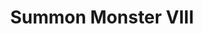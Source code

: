 ---
title: "Summon Monster VIII"

spell:
  schools:
    - name:        "Conjuration"
      subschools:  ["Summoning"]
      descriptors: ["see text for summon monster I"]
  classes:
    - name:  "Cleric"
      abbr:  "Clr"
      level: 8
    - name:  "Sorcerer/Wizard"
      abbr:  "Sor/Wiz"
      level: 8
  description:        |
    This spell functions like summon monster I, except that you can summon one creature from the 8th-level list, {% die_roll 1 3 0 %} creatures of the same kind from the 7th-level list, or {% die_roll 1 4 1 %} creatures of the same kind from a lower-level list.

    |---
    | Monster | Alignment
    |-|-
    | Celestial dire bear | LG
    | Celestial cachalot whale<sup>1</sup> | NG
    | Celestial triceratops | NG
    | Lillend | CG
    | Elemental, greater (any) | N
    | Fiendish giant squid<sup>1</sup> | LE
    | Hellcat | LE
    | Fiendish monstrous centipede, Colossal | NE
    | Fiendish dire tiger | CE
    | Fiendish monstrous spider, Gargantuan | CE
    | Fiendish tyrannosaurus | CE
    | Vrock (demon) | CE
    |===
    | <sup>1</sup> May be summoned only into an aquatic or watery environment. |<
    {: .table .table-bordered .table-hover }
---
